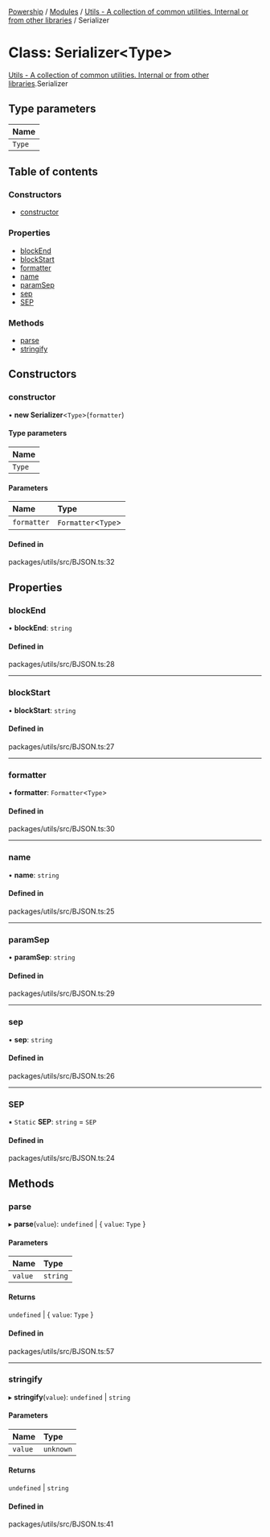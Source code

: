 [Powership](../README.md) / [Modules](../modules.md) / [Utils - A collection of common utilities. Internal or from other libraries](../modules/Utils___A_collection_of_common_utilities__Internal_or_from_other_libraries.md) / Serializer

# Class: Serializer<Type\>

[Utils - A collection of common utilities. Internal or from other libraries](../modules/Utils___A_collection_of_common_utilities__Internal_or_from_other_libraries.md).Serializer

## Type parameters

| Name |
| :------ |
| `Type` |

## Table of contents

### Constructors

- [constructor](Utils___A_collection_of_common_utilities__Internal_or_from_other_libraries.Serializer.md#constructor)

### Properties

- [blockEnd](Utils___A_collection_of_common_utilities__Internal_or_from_other_libraries.Serializer.md#blockend)
- [blockStart](Utils___A_collection_of_common_utilities__Internal_or_from_other_libraries.Serializer.md#blockstart)
- [formatter](Utils___A_collection_of_common_utilities__Internal_or_from_other_libraries.Serializer.md#formatter)
- [name](Utils___A_collection_of_common_utilities__Internal_or_from_other_libraries.Serializer.md#name)
- [paramSep](Utils___A_collection_of_common_utilities__Internal_or_from_other_libraries.Serializer.md#paramsep)
- [sep](Utils___A_collection_of_common_utilities__Internal_or_from_other_libraries.Serializer.md#sep)
- [SEP](Utils___A_collection_of_common_utilities__Internal_or_from_other_libraries.Serializer.md#sep-1)

### Methods

- [parse](Utils___A_collection_of_common_utilities__Internal_or_from_other_libraries.Serializer.md#parse)
- [stringify](Utils___A_collection_of_common_utilities__Internal_or_from_other_libraries.Serializer.md#stringify)

## Constructors

### constructor

• **new Serializer**<`Type`\>(`formatter`)

#### Type parameters

| Name |
| :------ |
| `Type` |

#### Parameters

| Name | Type |
| :------ | :------ |
| `formatter` | `Formatter`<`Type`\> |

#### Defined in

packages/utils/src/BJSON.ts:32

## Properties

### blockEnd

• **blockEnd**: `string`

#### Defined in

packages/utils/src/BJSON.ts:28

___

### blockStart

• **blockStart**: `string`

#### Defined in

packages/utils/src/BJSON.ts:27

___

### formatter

• **formatter**: `Formatter`<`Type`\>

#### Defined in

packages/utils/src/BJSON.ts:30

___

### name

• **name**: `string`

#### Defined in

packages/utils/src/BJSON.ts:25

___

### paramSep

• **paramSep**: `string`

#### Defined in

packages/utils/src/BJSON.ts:29

___

### sep

• **sep**: `string`

#### Defined in

packages/utils/src/BJSON.ts:26

___

### SEP

▪ `Static` **SEP**: `string` = `SEP`

#### Defined in

packages/utils/src/BJSON.ts:24

## Methods

### parse

▸ **parse**(`value`): `undefined` \| { `value`: `Type`  }

#### Parameters

| Name | Type |
| :------ | :------ |
| `value` | `string` |

#### Returns

`undefined` \| { `value`: `Type`  }

#### Defined in

packages/utils/src/BJSON.ts:57

___

### stringify

▸ **stringify**(`value`): `undefined` \| `string`

#### Parameters

| Name | Type |
| :------ | :------ |
| `value` | `unknown` |

#### Returns

`undefined` \| `string`

#### Defined in

packages/utils/src/BJSON.ts:41
